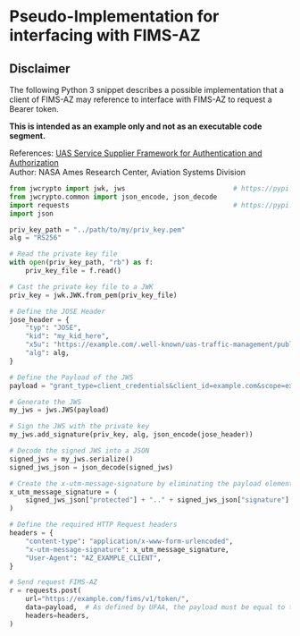 # Pseudo-Implementation for interfacing with FIMS-AZ

## Disclaimer
The following Python 3 snippet describes a possible implementation that a client of FIMS-AZ may reference to interface with FIMS-AZ to request a Bearer token.

__This is intended as an example only and not as an executable code segment.__

References: [UAS Service Supplier Framework for Authentication and Authorization](https://utm.arc.nasa.gov/docs/2019-UTM_Framework-NASA-TM220364.pdf)  
Author: NASA Ames Research Center, Aviation Systems Division

```python
from jwcrypto import jwk, jws                           # https://pypi.org/project/jwcrypto/
from jwcrypto.common import json_encode, json_decode
import requests                                         # https://pypi.org/project/requests/
import json

priv_key_path = "../path/to/my/priv_key.pem"
alg = "RS256"

# Read the private key file
with open(priv_key_path, "rb") as f:
    priv_key_file = f.read()

# Cast the private key file to a JWK
priv_key = jwk.JWK.from_pem(priv_key_file)

# Define the JOSE Header
jose_header = {
    "typ": "JOSE",
    "kid": "my_kid_here",
    "x5u": "https://example.com/.well-known/uas-traffic-management/public.der",
    "alg": alg,
}

# Define the Payload of the JWS
payload = "grant_type=client_credentials&client_id=example.com&scope=example.scope.read"

# Generate the JWS
my_jws = jws.JWS(payload)

# Sign the JWS with the private key
my_jws.add_signature(priv_key, alg, json_encode(jose_header))

# Decode the signed JWS into a JSON
signed_jws = my_jws.serialize()
signed_jws_json = json_decode(signed_jws)

# Create the x-utm-message-signature by eliminating the payload element of the signed JWS
x_utm_message_signature = (
    signed_jws_json["protected"] + ".." + signed_jws_json["signature"]
)

# Define the required HTTP Request headers
headers = {
    "content-type": "application/x-www-form-urlencoded",
    "x-utm-message-signature": x_utm_message_signature,
    "User-Agent": "AZ_EXAMPLE_CLIENT",
}

# Send request FIMS-AZ
r = requests.post(
    url="https://example.com/fims/v1/token/",
    data=payload,  # As defined by UFAA, the payload must be equal to the HTTP body
    headers=headers,
)
```